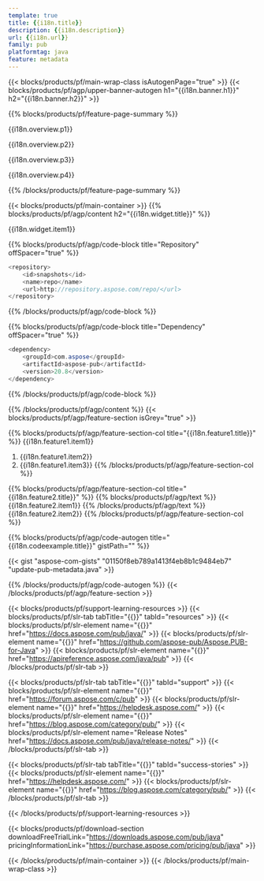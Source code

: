```yaml
---
template: true
title: {{i18n.title}}
description: {{i18n.description}}
url: {{i18n.url}}
family: pub
platformtag: java
feature: metadata
---
```


{{< blocks/products/pf/main-wrap-class isAutogenPage="true" >}}
{{< blocks/products/pf/agp/upper-banner-autogen h1="{{i18n.banner.h1}}" h2="{{i18n.banner.h2}}" >}}

{{% blocks/products/pf/feature-page-summary %}}

<p>{{i18n.overview.p1}}</p>
<p>{{i18n.overview.p2}}</p>
<p>{{i18n.overview.p3}}</p>
<p>{{i18n.overview.p4}}</p>

{{% /blocks/products/pf/feature-page-summary  %}}

{{< blocks/products/pf/main-container >}}
{{% blocks/products/pf/agp/content h2="{{i18n.widget.title}}" %}}

{{i18n.widget.item1}}

{{% blocks/products/pf/agp/code-block title="Repository" offSpacer="true" %}}

```cs
<repository>
    <id>snapshots</id>
    <name>repo</name>
    <url>http://repository.aspose.com/repo/</url>
</repository>
```

{{% /blocks/products/pf/agp/code-block %}}

{{% blocks/products/pf/agp/code-block title="Dependency" offSpacer="true" %}}

```cs
<dependency>
    <groupId>com.aspose</groupId>
    <artifactId>aspose-pub</artifactId>
    <version>20.8</version>
</dependency>
```

{{% /blocks/products/pf/agp/code-block %}}

{{% /blocks/products/pf/agp/content %}}
{{< blocks/products/pf/agp/feature-section isGrey="true" >}}

{{% blocks/products/pf/agp/feature-section-col title="{{i18n.feature1.title}}" %}}
{{i18n.feature1.item1}}
1. {{i18n.feature1.item2}}
1. {{i18n.feature1.item3}}
{{% /blocks/products/pf/agp/feature-section-col %}}

{{% blocks/products/pf/agp/feature-section-col title="{{i18n.feature2.title}}" %}}
{{% blocks/products/pf/agp/text %}}
{{i18n.feature2.item1}}
{{% /blocks/products/pf/agp/text %}}
{{i18n.feature2.item2}}
{{% /blocks/products/pf/agp/feature-section-col %}}

{{% blocks/products/pf/agp/code-autogen title="{{i18n.codeexample.title}}" gistPath="" %}}

{{< gist "aspose-com-gists" "01150f8eb789a1413f4eb8b1c9484eb7" "update-pub-metadata.java" >}}

{{% /blocks/products/pf/agp/code-autogen %}}
{{< /blocks/products/pf/agp/feature-section >}}

{{< blocks/products/pf/support-learning-resources >}}
{{< blocks/products/pf/slr-tab tabTitle="{{<import path="/{{lang}}/partials/_content.md" section="learningresources.tabTitle">}}" tabId="resources" >}}
{{< blocks/products/pf/slr-element name="{{<import path="/{{lang}}/partials/_content.md" section="learningresources.name1">}}" href="https://docs.aspose.com/pub/java/" >}}
{{< blocks/products/pf/slr-element name="{{<import path="/{{lang}}/partials/_content.md" section="learningresources.name2">}}" href="https://github.com/aspose-pub/Aspose.PUB-for-Java" >}}
{{< blocks/products/pf/slr-element name="{{<import path="/{{lang}}/partials/_content.md" section="learningresources.name3">}}" href="https://apireference.aspose.com/java/pub" >}}
{{< /blocks/products/pf/slr-tab >}}

{{< blocks/products/pf/slr-tab tabTitle="{{<import path="/{{lang}}/partials/_content.md" section="support.tabTitle">}}" tabId="support" >}}
{{< blocks/products/pf/slr-element name="{{<import path="/{{lang}}/partials/_content.md" section="support.name1">}}" href="https://forum.aspose.com/c/pub" >}}
{{< blocks/products/pf/slr-element name="{{<import path="/{{lang}}/partials/_content.md" section="support.name2">}}" href="https://helpdesk.aspose.com/" >}}
{{< blocks/products/pf/slr-element name="{{<import path="/{{lang}}/partials/_content.md" section="support.name3">}}" href="https://blog.aspose.com/category/pub/" >}}
{{< blocks/products/pf/slr-element name="Release Notes" href="https://docs.aspose.com/pub/java/release-notes/" >}}
{{< /blocks/products/pf/slr-tab >}}

{{< blocks/products/pf/slr-tab tabTitle="{{<import path="/{{lang}}/partials/_content.md" section="why.tabTitle">}}" tabId="success-stories" >}}
{{< blocks/products/pf/slr-element name="{{<import path="/{{lang}}/partials/_content.md" section="why.name1">}}" href="https://helpdesk.aspose.com/" >}}
{{< blocks/products/pf/slr-element name="{{<import path="/{{lang}}/partials/_content.md" section="why.name2">}}" href="https://blog.aspose.com/category/pub/" >}}
{{< /blocks/products/pf/slr-tab >}}

{{< /blocks/products/pf/support-learning-resources >}}

{{< blocks/products/pf/download-section downloadFreeTrialLink="https://downloads.aspose.com/pub/java" pricingInformationLink="https://purchase.aspose.com/pricing/pub/java" >}}

{{< /blocks/products/pf/main-container >}}
{{< /blocks/products/pf/main-wrap-class >}}